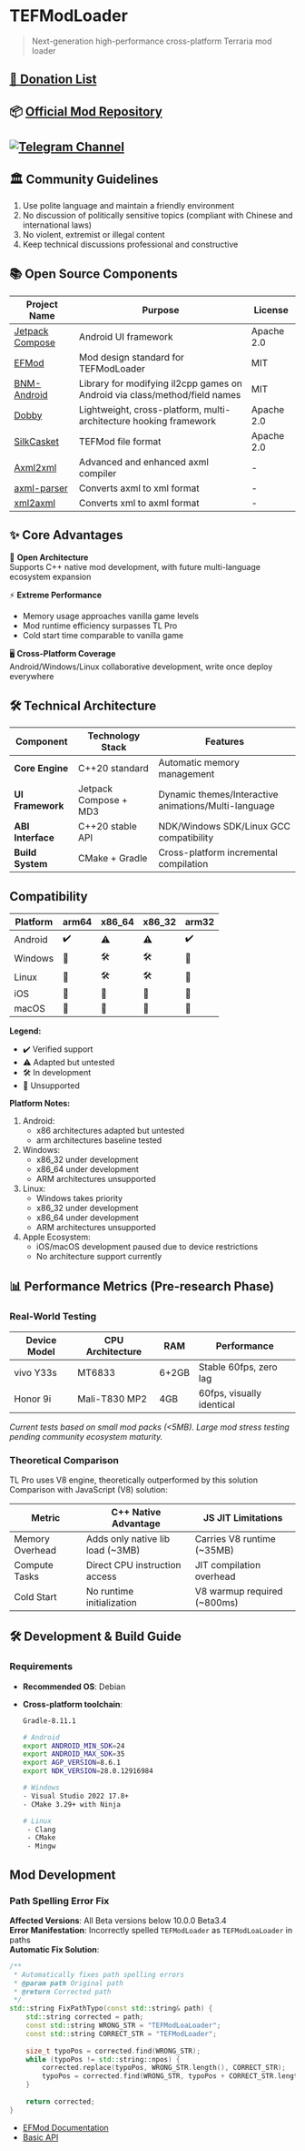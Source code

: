 # TEFModLoader

> Next-generation high-performance cross-platform Terraria mod loader

## [💝 Donation List](Document/donation.md)

## 📦 [Official Mod Repository](https://github.com/eternalfuture-e38299/Terraria-EFMod)

## [![Telegram Channel](https://img.shields.io/badge/Official_Telegram_Channel-2CA5E0?style=for-the-badge&logo=telegram&logoColor=white)](https://t.me/TEFModLoader)

## 🏛️ Community Guidelines
1. Use polite language and maintain a friendly environment
2. No discussion of politically sensitive topics (compliant with Chinese and international laws)
3. No violent, extremist or illegal content
4. Keep technical discussions professional and constructive


## 📚 Open Source Components

| Project Name | Purpose | License |
|--------------|---------|---------|
| [Jetpack Compose](https://developer.android.com/jetpack/compose) | Android UI framework | Apache 2.0 |
| [EFMod](https://gitlab.com/2079541547/efmod) | Mod design standard for TEFModLoader | MIT |
| [BNM-Android](https://github.com/ByNameModding/BNM-Android) | Library for modifying il2cpp games on Android via class/method/field names | MIT |
| [Dobby](https://github.com/jmpews/Dobby) | Lightweight, cross-platform, multi-architecture hooking framework | Apache 2.0 |
| [SilkCasket](https://github.com/2079541547/SilkCasket) | TEFMod file format | Apache 2.0 |
| [Axml2xml](https://github.com/developer-krushna/Axml2xml) | Advanced and enhanced axml compiler | - |
| [axml-parser](https://github.com/ZaratustraN/axml-parser) | Converts axml to xml format | - |
| [xml2axml](https://github.com/hzw1199/xml2axml) | Converts xml to axml format | - |

## ✨ Core Advantages

🔧 **Open Architecture**  
Supports C++ native mod development, with future multi-language ecosystem expansion

⚡ **Extreme Performance**  
- Memory usage approaches vanilla game levels  
- Mod runtime efficiency surpasses TL Pro  
- Cold start time comparable to vanilla game

🖥️ **Cross-Platform Coverage**  
Android/Windows/Linux collaborative development, write once deploy everywhere

## 🛠 Technical Architecture

| Component | Technology Stack | Features |
|-----------|------------------|----------|
| **Core Engine** | C++20 standard | Automatic memory management |
| **UI Framework** | Jetpack Compose + MD3 | Dynamic themes/Interactive animations/Multi-language |
| **ABI Interface** | C++20 stable API | NDK/Windows SDK/Linux GCC compatibility |
| **Build System** | CMake + Gradle | Cross-platform incremental compilation |

## Compatibility

| Platform     | arm64 | x86_64 | x86_32 | arm32 |
|-------------|-------|--------|--------|-------|
| Android     | ✔️    | ⚠️     | ⚠️     | ✔️    |
| Windows     | 🚫    | 🛠️     | 🛠️     | 🚫    |
| Linux       | 🚫    | 🛠️     | 🛠️     | 🚫    |
| iOS         | 🚫    | 🚫     | 🚫     | 🚫    |
| macOS       | 🚫    | 🚫     | 🚫     | 🚫    |

**Legend:**  
- ✔️ Verified support  
- ⚠️ Adapted but untested  
- 🛠️ In development  
- 🚫 Unsupported  

**Platform Notes:**  
1. Android:  
   - x86 architectures adapted but untested  
   - arm architectures baseline tested  
2. Windows:  
   - x86_32 under development  
   - x86_64 under development  
   - ARM architectures unsupported  
3. Linux:  
   - Windows takes priority  
   - x86_32 under development  
   - x86_64 under development  
   - ARM architectures unsupported  
4. Apple Ecosystem:  
   - iOS/macOS development paused due to device restrictions  
   - No architecture support currently  

## 📊 Performance Metrics (Pre-research Phase)

### Real-World Testing

| Device Model | CPU Architecture | RAM  | Performance |
|--------------|------------------|------|-------------|
| vivo Y33s    | MT6833           | 6+2GB| Stable 60fps, zero lag |
| Honor 9i     | Mali-T830 MP2    | 4GB  | 60fps, visually identical |

*Current tests based on small mod packs (<5MB). Large mod stress testing pending community ecosystem maturity.*

### Theoretical Comparison

TL Pro uses V8 engine, theoretically outperformed by this solution  
Comparison with JavaScript (V8) solution:

| Metric         | C++ Native Advantage          | JS JIT Limitations         |
|----------------|--------------------------------|----------------------------|
| Memory Overhead| Adds only native lib load (~3MB)| Carries V8 runtime (~35MB)|
| Compute Tasks  | Direct CPU instruction access | JIT compilation overhead   |
| Cold Start     | No runtime initialization     | V8 warmup required (~800ms)|

## 🛠 Development & Build Guide

### Requirements

- **Recommended OS**: Debian  
- **Cross-platform toolchain**:  

  ```bash
  Gradle-8.11.1

  # Android
  export ANDROID_MIN_SDK=24
  export ANDROID_MAX_SDK=35
  export AGP_VERSION=8.6.1
  export NDK_VERSION=28.0.12916984

  # Windows
  - Visual Studio 2022 17.8+ 
  - CMake 3.29+ with Ninja

  # Linux
   - Clang
   - CMake
   - Mingw
  ```

## Mod Development

### Path Spelling Error Fix
**Affected Versions**: All Beta versions below 10.0.0 Beta3.4  
**Error Manifestation**: Incorrectly spelled `TEFModLoader` as `TEFModLoaLoader` in paths  
**Automatic Fix Solution**:

```cpp
/**
 * Automatically fixes path spelling errors
 * @param path Original path
 * @return Corrected path
 */
std::string FixPathTypo(const std::string& path) {
    std::string corrected = path;
    const std::string WRONG_STR = "TEFModLoaLoader";
    const std::string CORRECT_STR = "TEFModLoader";
    
    size_t typoPos = corrected.find(WRONG_STR);
    while (typoPos != std::string::npos) {
        corrected.replace(typoPos, WRONG_STR.length(), CORRECT_STR);
        typoPos = corrected.find(WRONG_STR, typoPos + CORRECT_STR.length());
    }
    
    return corrected;
}
```

- [EFMod Documentation](https://gitlab.com/2079541547/efmod)
- [Basic API](Document/Development/BasicAPI.md)